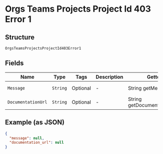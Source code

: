 
# Orgs Teams Projects Project Id 403 Error 1

## Structure

`OrgsTeamsProjectsProjectId403Error1`

## Fields

| Name | Type | Tags | Description | Getter | Setter |
|  --- | --- | --- | --- | --- | --- |
| `Message` | `String` | Optional | - | String getMessage() | setMessage(String message) |
| `DocumentationUrl` | `String` | Optional | - | String getDocumentationUrl() | setDocumentationUrl(String documentationUrl) |

## Example (as JSON)

```json
{
  "message": null,
  "documentation_url": null
}
```

